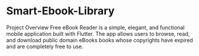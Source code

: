 # Smart-Ebook-Library
Project Overview Free eBook Reader is a simple, elegant, and functional mobile application built with Flutter. The app allows users to browse, read, and download public domain eBooks books whose copyrights have expired and are completely free to use.  
